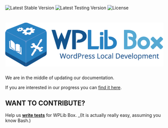 ![Latest Stable Version](https://img.shields.io/badge/stable-0.17.1-blue.svg)
![Latest Testing Version](https://img.shields.io/badge/testing-0.17.2-red.svg)
![License](https://poser.pugx.org/wplib/wplib-box/license)

# ![WPLib-Box](https://github.com/wplib/wplib.github.io/raw/master/WPLib-Box-100x.png)

We are in the middle of updating our documentation.  

If you are interested in our progress you can [find it here](https://wplib.github.io/box-docs/).

## WANT TO CONTRIBUTE?

Help us [**write tests**](https://github.com/wplib/wplib-box/issues/538) for WPLib Box. _(It is actually really easy, assuming you know Bash.)
